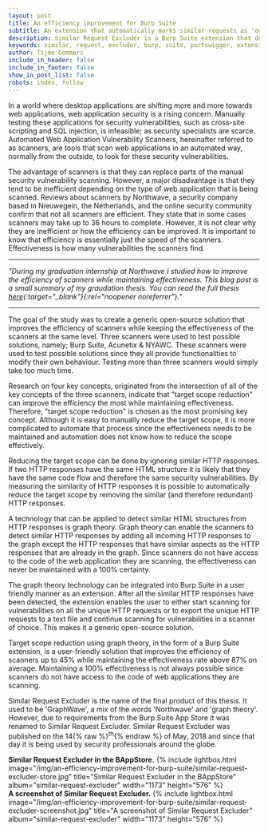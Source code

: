 ```yaml
---
layout: post
title: An efficiency improvement for Burp Suite
subtitle: An extension that automatically marks similar requests as 'out-of-scope'.
description: Similar Request Excluder is a Burp Suite extension that detects similar code flows (CFG-paths) in requests and automatically moves them 'out-of-scope' so they won't be processed by active scans.
keywords: similar, request, excluder, burp, suite, portswigger, extension, efficiency, speed, fast, slow, remove, duplicate, urls
author: Tijme Gommers
include_in_header: false
include_in_footer: false
show_in_post_list: false
robots: index, follow
---
```


In a world where desktop applications are shifting more and more towards web applications, web application security is a rising concern. Manually testing these applications for security vulnerabilities, such as cross-site scripting and SQL injection, is infeasible; as security specialists are scarce. Automated Web Application Vulnerability Scanners, hereinafter referred to as scanners, are tools that scan web applications in an automated way, normally from the outside, to look for these security vulnerabilities.

The advantage of scanners is that they can replace parts of the manual security vulnerability scanning. However, a major disadvantage is that they tend to be inefficient depending on the type of web application that is being scanned. Reviews about scanners by Northwave, a security company based in Nieuwegein, the Netherlands, and the online security community confirm that not all scanners are efficient. They state that in some cases scanners may take up to 36 hours to complete. However, it is not clear why they are inefficient or how the efficiency can be improved. It is important to know that efficiency is essentially just the speed of the scanners. Effectiveness is how many vulnerabilities the scanners find.

<hr>

*"During my graduation internship at Northwave I studied how to improve the efficiency of scanners while maintaining effectiveness. This blog post is a small summary of my graudation thesis. You can read the full thesis [here](https://raw.finnwea.com/similar-request-excluder/){:target="_blank"}{:rel="noopener noreferrer"}."*

<hr>

The goal of the study was to create a generic open-source solution that improves the efficiency of scanners while keeping the effectiveness of the scanners at the same level. Three scanners were used to test possible solutions, namely; Burp Suite, Acunetix & NYAWC. These scanners were used to test possible solutions since they all provide functionalities to modify their own behaviour. Testing more than three scanners would simply take too much time.

Research on four key concepts, originated from the intersection of all of the key concepts of the three scanners, indicate that "target scope reduction" can improve the efficiency the most while maintaining effectiveness. Therefore, "target scope reduction" is chosen as the most promising key concept. Although it is easy to manually reduce the target scope, it is more complicated to automate that process since the effectiveness needs to be maintained and automation does not know how to reduce the scope effectively.

Reducing the target scope can be done by ignoring similar HTTP responses. If two HTTP responses have the same HTML structure it is likely that they have the same code flow and therefore the same security vulnerabilities. By measuring the similarity of HTTP responses it is possible to automatically reduce the target scope by removing the similar (and therefore redundant) HTTP responses.

A technology that can be applied to detect similar HTML structures from HTTP responses is graph theory. Graph theory can enable the scanners to detect similar HTTP responses by adding all incoming HTTP responses to the graph except the HTTP responses that have similar aspects as the HTTP responses that are already in the graph. Since scanners do not have access to the code of the web application they are scanning, the effectiveness can never be maintained with a 100% certainty.

The graph theory technology can be integrated into Burp Suite in a user friendly manner as an extension. After all the similar HTTP responses have been detected, the extension enables the user to either start scanning for vulnerabilities on all the unique HTTP requests or to export the unique HTTP requests to a text file and continue scanning for vulnerabilities in a scanner of choice. This makes it a generic open-source solution.

Target scope reduction using graph theory, in the form of a Burp Suite extension, is a user-friendly solution that improves the efficiency of scanners up to 45% while maintaining the effectiveness rate above 87% on average. Maintaining a 100% effectiveness is not always possible since scanners do not have access to the code of web applications they are scanning.

Similar Request Excluder is the name of the final product of this thesis. It used to be 'GraphWave', a mix of the words 'Northwave' and 'graph theory'. However, due to requirements from the Burp Suite App Store it was renamed to Similar Request Excluder. Similar Request Excluder was published on the 14{% raw %}<sup>th</sup>{% endraw %} of May, 2018 and since that day it is being used by security professionals around the globe.

<div class="row mb-2">
    <div class="col-md-6">
        <strong>Similar Request Excluder in the BAppStore.</strong>
        {% 
            include lightbox.html 
            image="/img/an-efficiency-improvement-for-burp-suite/similar-request-excluder-store.jpg"
            title="Similar Request Excluder in the BAppStore"
            album="similar-request-excluder"
            width="1173"
            height="576"
        %}
    </div>
    <div class="col-md-6">
        <strong>A screenshot of Similar Request Excluder.</strong>
        {% 
            include lightbox.html 
            image="/img/an-efficiency-improvement-for-burp-suite/similar-request-excluder-screenshot.jpg"
            title="A screenshot of Similar Request Excluder"
            album="similar-request-excluder"
            width="1173"
            height="576"
        %}
    </div>
</div>
